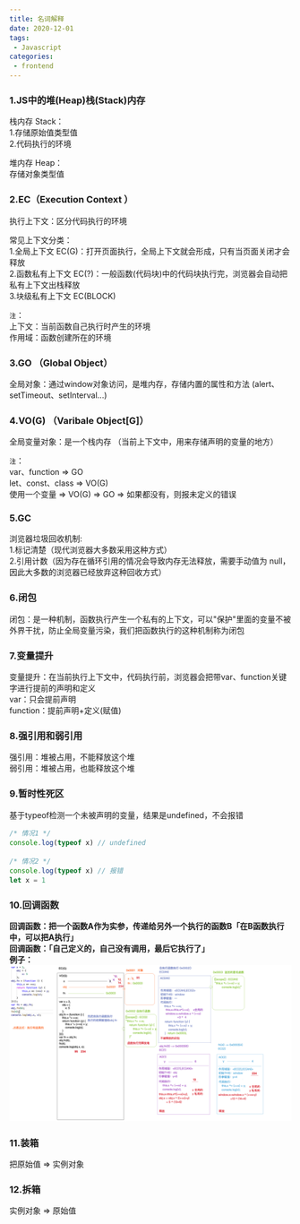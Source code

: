 ```yaml
---
title: 名词解释
date: 2020-12-01
tags:
 - Javascript
categories: 
 - frontend
---
```


### 1.JS中的堆(Heap)栈(Stack)内存
栈内存 Stack：  
1.存储原始值类型值  
2.代码执行的环境  

堆内存 Heap：  
存储对象类型值

### 2.EC（Execution Context ） 
执行上下文：区分代码执行的环境

常见上下文分类：  
1.全局上下文 EC(G)：打开页面执行，全局上下文就会形成，只有当页面关闭才会释放  
2.函数私有上下文 EC(?)：一般函数(代码块)中的代码块执行完，浏览器会自动把私有上下文出栈释放  
3.块级私有上下文 EC(BLOCK)  

`注`：  
上下文：当前函数自己执行时产生的环境        
作用域：函数创建所在的环境

### 3.GO （Global Object）   
全局对象：通过window对象访问，是堆内存，存储内置的属性和方法 (alert、setTimeout、setInterval...)

### 4.VO(G)  （Varibale Object[G]）
全局变量对象：是一个栈内存 （当前上下文中，用来存储声明的变量的地方）

`注`：  
var、function => GO     
let、const、class => VO(G)      
使用一个变量 => VO(G) => GO => 如果都没有，则报未定义的错误

### 5.GC
浏览器垃圾回收机制:  
1.标记清楚（现代浏览器大多数采用这种方式）  
2.引用计数（因为存在循环引用的情况会导致内存无法释放，需要手动值为 null，因此大多数的浏览器已经放弃这种回收方式）

### 6.闭包      
闭包：是一种机制，函数执行产生一个私有的上下文，可以"保护"里面的变量不被外界干扰，防止全局变量污染，我们把函数执行的这种机制称为闭包

### 7.变量提升    
变量提升：在当前执行上下文中，代码执行前，浏览器会把带var、function关键字进行提前的声明和定义       
var：只会提前声明     
function：提前声明+定义(赋值)

### 8.强引用和弱引用        
强引用：堆被占用，不能释放这个堆      
弱引用：堆被占用，也能释放这个堆

### 9.暂时性死区        
基于typeof检测一个未被声明的变量，结果是undefined，不会报错
```js
/* 情况1 */
console.log(typeof x) // undefined

/* 情况2 */
console.log(typeof x) // 报错
let x = 1
```

### 10.回调函数  
**回调函数：把一个函数A作为实参，传递给另外一个执行的函数B「在B函数执行中，可以把A执行」**  
**回调函数：「自己定义的，自己没有调用，最后它执行了」**  
**例子：**  
![](../img/2020/1205/7.png)  


### 11.装箱  
把原始值 => 实例对象  

### 12.拆箱   
实例对象 => 原始值  
